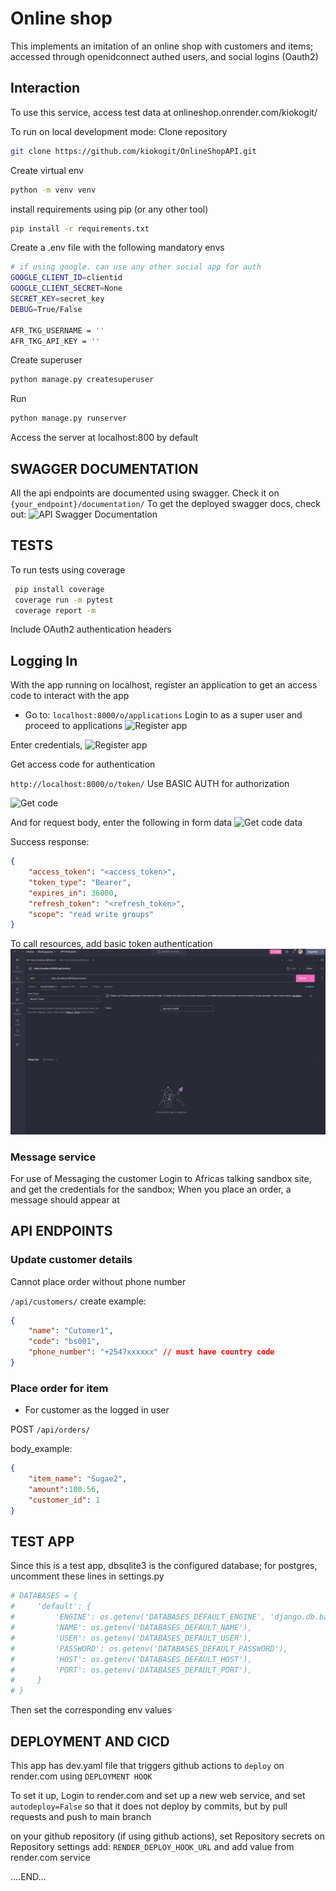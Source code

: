 # Online shop
This implements an imitation of an online shop with customers and items; accessed through openidconnect authed users, and social logins (Oauth2)


## Interaction
To use this service, access test data at onlineshop.onrender.com/kiokogit/

To run on local development mode:
Clone repository
```bash
git clone https://github.com/kiokogit/OnlineShopAPI.git
```
Create virtual env
```bash
python -m venv venv
```
install requirements using pip (or any other tool)
```bash
pip install -r requirements.txt
```
Create a .env file with the following mandatory envs

```bash
# if using google. can use any other social app for auth
GOOGLE_CLIENT_ID=clientid
GOOGLE_CLIENT_SECRET=None
SECRET_KEY=secret_key
DEBUG=True/False

AFR_TKG_USERNAME = ''
AFR_TKG_API_KEY = ''
```
Create superuser
```bash
python manage.py createsuperuser
```

Run 
```bash
python manage.py runserver
```
Access the server at localhost:800 by default

## SWAGGER DOCUMENTATION
All the api endpoints are documented using swagger. Check it on ```{your_endpoint}/documentation/```
To get the deployed swagger docs, check out: 
![API Swagger Documentation](https://onlineshopapi-ctyo.onrender.com/documentation/)


## TESTS
To run tests using coverage
```bash
 pip install coverage
 coverage run -m pytest
 coverage report -m
```
Include OAuth2 authentication headers

## Logging In
With the app running on localhost, register an application to get an access code to interact with the app
- Go to:
```localhost:8000/o/applications```
Login to as a super user and proceed to applications
![Register app](/Screenshot%202024-11-13%20at%2023.54.49.png)

Enter credentials,
![Register app](/Screenshot%202024-11-13%20at%2023.55.27.png)

Get access code for authentication

```http://localhost:8000/o/token/``` Use BASIC AUTH for authorization

![Get code](/Screenshot%202024-11-14%20at%2009.45.54.png)

And for request body, enter the following in form data
![Get code data](/Screenshot%202024-11-14%20at%2009.49.49.png)

Success response: 

```json
{
    "access_token": "<access_token>",
    "token_type": "Bearer",
    "expires_in": 36000,
    "refresh_token": "<refresh_token>",
    "scope": "read write groups"
}
```

To call resources, add basic token authentication
![Access resources](/Screenshot%202024-11-14%20at%2009.52.52.png)

### Message service
For use of Messaging the customer
Login to Africas talking sandbox site, and get the credentials for the sandbox; When you place an order, a message should appear at

## API ENDPOINTS

### Update customer details
Cannot place order without phone number

```/api/customers/```
create example: 
```json
{
    "name": "Cutomer1",
    "code": "bs001",
    "phone_number": "+2547xxxxxx" // must have country code
}
```

### Place order for item
- For customer as the logged in user

POST
```/api/orders/```

body_example: 
```json
{
    "item_name": "Sugae2",
    "amount":100.56,
    "customer_id": 1
}
```


## TEST APP
Since this is a test app, dbsqlite3 is the configured database; 
for postgres, uncomment these lines in settings.py
```py
# DATABASES = {
#     'default': {
#         'ENGINE': os.getenv('DATABASES_DEFAULT_ENGINE', 'django.db.backends.postgresql_psycopg2'),
#         'NAME': os.getenv('DATABASES_DEFAULT_NAME'),
#         'USER': os.getenv('DATABASES_DEFAULT_USER'),
#         'PASSWORD': os.getenv('DATABASES_DEFAULT_PASSWORD'),
#         'HOST': os.getenv('DATABASES_DEFAULT_HOST'),
#         'PORT': os.getenv('DATABASES_DEFAULT_PORT'),
#     }
# }
```
Then set the corresponding env values

## DEPLOYMENT AND CICD
This app has dev.yaml file that triggers github actions to ```deploy``` on render.com using ```DEPLOYMENT HOOK```

To set it up, 
Login to render.com and set up a new web service, and set ```autodeploy=False``` so that it does not deploy by commits, but by pull requests and push to main branch

on your github repository (if using github actions), set Repository secrets on Repository settings
add: ```RENDER_DEPLOY_HOOK_URL``` and add value from render.com service


....END...
